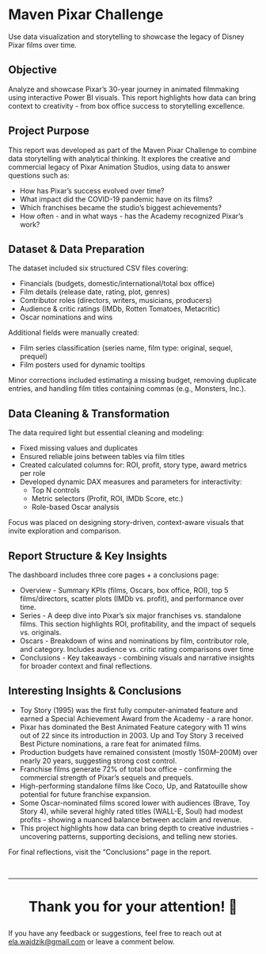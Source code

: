 # Maven Pixar Challenge
Use data visualization and storytelling to showcase the legacy of Disney Pixar films over time.

## Objective
Analyze and showcase Pixar’s 30-year journey in animated filmmaking using interactive Power BI visuals. This report highlights how data can bring context to creativity - from box office success to storytelling excellence.

## Project Purpose
This report was developed as part of the Maven Pixar Challenge to combine data storytelling with analytical thinking. It explores the creative and commercial legacy of Pixar Animation Studios, using data to answer questions such as:

* How has Pixar’s success evolved over time?
* What impact did the COVID-19 pandemic have on its films?
* Which franchises became the studio’s biggest achievements?
* How often - and in what ways - has the Academy recognized Pixar’s work?

## Dataset & Data Preparation
The dataset included six structured CSV files covering:

* Financials (budgets, domestic/international/total box office)
* Film details (release date, rating, plot, genres)
* Contributor roles (directors, writers, musicians, producers)
* Audience & critic ratings (IMDb, Rotten Tomatoes, Metacritic)
* Oscar nominations and wins

Additional fields were manually created:

* Film series classification (series name, film type: original, sequel, prequel)
* Film posters used for dynamic tooltips

Minor corrections included estimating a missing budget, removing duplicate entries, and handling film titles containing commas (e.g., Monsters, Inc.).

## Data Cleaning & Transformation

The data required light but essential cleaning and modeling:

* Fixed missing values and duplicates
* Ensured reliable joins between tables via film titles
* Created calculated columns for: ROI, profit, story type, award metrics per role
* Developed dynamic DAX measures and parameters for interactivity:
    * Top N controls
    * Metric selectors (Profit, ROI, IMDb Score, etc.)
    * Role-based Oscar analysis 

Focus was placed on designing story-driven, context-aware visuals that invite exploration and comparison.

## Report Structure & Key Insights
The dashboard includes three core pages + a conclusions page:

* Overview - Summary KPIs (films, Oscars, box office, ROI), top 5 films/directors, scatter plots (IMDb vs. profit), and performance over time.
* Series - A deep dive into Pixar’s six major franchises vs. standalone films. This section highlights ROI, profitability, and the impact of sequels vs. originals.
* Oscars - Breakdown of wins and nominations by film, contributor role, and category. Includes audience vs. critic rating comparisons over time
* Conclusions - Key takeaways - combining visuals and narrative insights for broader context and final reflections.

## Interesting Insights & Conclusions

* Toy Story (1995) was the first fully computer-animated feature and earned a Special Achievement Award from the Academy - a rare honor.
* Pixar has dominated the Best Animated Feature category with 11 wins out of 22 since its introduction in 2003.
Up and Toy Story 3 received Best Picture nominations, a rare feat for animated films.
* Production budgets have remained consistent (mostly $150M–$200M) over nearly 20 years, suggesting strong cost control.
* Franchise films generate 72% of total box office - confirming the commercial strength of Pixar’s sequels and prequels.
* High-performing standalone films like Coco, Up, and Ratatouille show potential for future franchise expansion.
* Some Oscar-nominated films scored lower with audiences (Brave, Toy Story 4), while several highly rated titles (WALL-E, Soul) had modest profits - showing a nuanced balance between acclaim and revenue.
* This project highlights how data can bring depth to creative industries - uncovering patterns, supporting decisions, and telling new stories.

For final reflections, visit the “Conclusions” page in the report.

<br/>

*** 

 # <p align="center"> Thank you for your attention! 🫶️
If you have any feedback or suggestions, feel free to reach out at ela.wajdzik@gmail.com or leave a comment below.